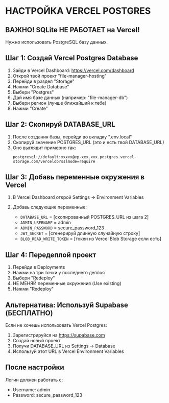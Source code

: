 # НАСТРОЙКА VERCEL POSTGRES

## ВАЖНО! SQLite НЕ РАБОТАЕТ на Vercel!
Нужно использовать PostgreSQL базу данных.

## Шаг 1: Создай Vercel Postgres Database

1. Зайди в Vercel Dashboard: https://vercel.com/dashboard
2. Открой твой проект "file-manager-hosting"
3. Перейди в раздел "Storage"
4. Нажми "Create Database"
5. Выбери "Postgres"
6. Дай имя базе данных (например: "file-manager-db")
7. Выбери регион (лучше ближайший к тебе)
8. Нажми "Create"

## Шаг 2: Скопируй DATABASE_URL

1. После создания базы, перейди во вкладку ".env.local"
2. Скопируй значение POSTGRES_URL (это и есть твой DATABASE_URL)
3. Оно выглядит примерно так:
   ```
   postgresql://default:xxxxx@ep-xxx.xxx.postgres.vercel-storage.com/verceldb?sslmode=require
   ```

## Шаг 3: Добавь переменные окружения в Vercel

1. В Vercel Dashboard открой Settings → Environment Variables
2. Добавь следующие переменные:

   - `DATABASE_URL` = [скопированный POSTGRES_URL из шага 2]
   - `ADMIN_USERNAME` = admin
   - `ADMIN_PASSWORD` = secure_password_123
   - `JWT_SECRET` = [сгенерируй длинную случайную строку]
   - `BLOB_READ_WRITE_TOKEN` = [токен из Vercel Blob Storage если есть]

## Шаг 4: Передеплой проект

1. Перейди в Deployments
2. Нажми на три точки у последнего деплоя
3. Выбери "Redeploy"
4. НЕ МЕНЯЙ переменные окружения (Use existing)
5. Нажми "Redeploy"

## Альтернатива: Используй Supabase (БЕСПЛАТНО)

Если не хочешь использовать Vercel Postgres:

1. Зарегистрируйся на https://supabase.com
2. Создай новый проект
3. Получи DATABASE_URL из Settings → Database
4. Используй этот URL в Vercel Environment Variables

## После настройки

Логин должен работать с:
- Username: admin
- Password: secure_password_123
